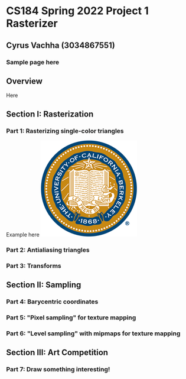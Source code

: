 # CS184 Spring 2022 Project 1 Rasterizer
## Cyrus Vachha (3034867551)
### Sample page here

## Overview
Here

## Section I: Rasterization
### Part 1: Rasterizing single-color triangles
Example here
![Cal Berkeley](images/image1.png)

### Part 2: Antialiasing triangles

### Part 3: Transforms

## Section II: Sampling

### Part 4: Barycentric coordinates

### Part 5: "Pixel sampling" for texture mapping

### Part 6: "Level sampling" with mipmaps for texture mapping

## Section III: Art Competition

### Part 7: Draw something interesting!

